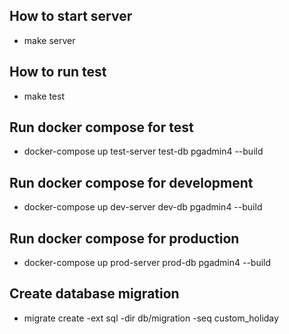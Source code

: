 ## How to start server

- make server

## How to run test

- make test

## Run docker compose for test

- docker-compose up test-server test-db pgadmin4 --build

## Run docker compose for development

- docker-compose up dev-server dev-db pgadmin4 --build

## Run docker compose for production

- docker-compose up prod-server prod-db pgadmin4 --build

## Create database migration

- migrate create -ext sql -dir db/migration -seq custom_holiday
